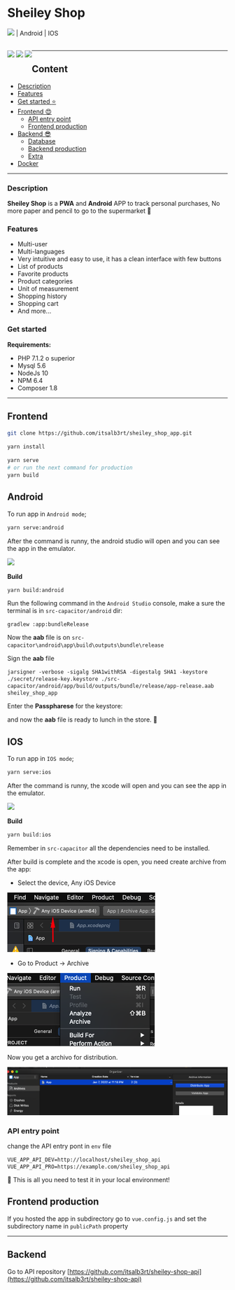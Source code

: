 # Sheiley Shop 
<div>
<img src="https://user-images.githubusercontent.com/3104648/28351989-7f68389e-6c4b-11e7-9bf2-e9fcd4977e7a.png" width="30" style="display: inline"/>
| Android | IOS
</div>
<br />
<p style="float:left;">
<img src="https://i.imgur.com/UqnVH51.png" width="150" />
<img src="https://i.imgur.com/nLCoQRr.png" width="200" />
<img src="https://i.imgur.com/0gXjfy9.png" width="150" />
</p>

---

## Content

  - [Description](#description)
  - [Features](#features)
  - [Get started :star:](#get-started)
  - [Frontend :heart_eyes: ](#frontend)
    - [API entry point](#api-entry-point)
    - [Frontend production](#frontend-production)
  - [Backend :sunglasses: ](#backend)
    - [Database](#database)
    - [Backend production](#backend-production)
    - [Extra](#extra)
  - [Docker](#docker)

---

### Description

**Sheiley Shop** is a **PWA** and **Android** APP to track personal purchases, No more paper and pencil to go to the supermarket :department_store:


### Features

- Multi-user
- Multi-languages
- Very intuitive and easy to use, it has a clean interface with few buttons
- List of products
- Favorite products
- Product categories
- Unit of measurement
- Shopping history
- Shopping cart
- And more...

### Get started 

**Requirements:**
- PHP 7.1.2 o superior
- Mysql 5.6
- NodeJs 10
- NPM 6.4
- Composer 1.8

---

## Frontend

```bash
git clone https://github.com/itsalb3rt/sheiley_shop_app.git
```

```bash
yarn install 
```

```bash
yarn serve
# or run the next command for production
yarn build
```

## Android

To run app in `Android mode`;

```bash
yarn serve:android
```

After the command is runny, the android studio will open and you can see the app in the emulator.

![](https://capacitorjs.com/assets/img/docs/android/running.png)

**Build**

```bash
yarn build:android
```

Run the following command in the `Android Studio` console, make a sure the terminal is in `src-capacitor/android` dir:

```
gradlew :app:bundleRelease
```

Now the **aab** file is on `src-capacitor\android\app\build\outputs\bundle\release`

Sign the **aab** file

```
jarsigner -verbose -sigalg SHA1withRSA -digestalg SHA1 -keystore ./secret/release-key.keystore ./src-capacitor/android/app/build/outputs/bundle/release/app-release.aab sheiley_shop_app
```

Enter the **Passpharese** for the keystore:

and now the **aab** file is ready to lunch in the store. :confetti_ball:

## IOS

To run app in `IOS mode`;

```bash
yarn serve:ios
```

After the command is runny, the xcode will open and you can see the app in the emulator.

![](https://capacitorjs.com/assets/img/docs/ios/running.png)

**Build**

```bash
yarn build:ios
```

Remember in `src-capacitor` all the dependencies need to be installed.

After build is complete and the xcode is open, you need create archive from the app:

- Select the device, Any iOS Device

![](./docs/ios-device-selection.png)


- Go to Product -> Archive

![](./docs/ios-create-archive.png)

Now you get a archivo for distribution.

![](./docs/archives.png)

### API entry point

change the API entry pont in `env` file

```env
VUE_APP_API_DEV=http://localhost/sheiley_shop_api
VUE_APP_API_PRO=https://example.com/sheiley_shop_api
```

:tada: This is all you need to test it in your local environment!

## Frontend production


If you hosted the app in subdirectory go to `vue.config.js` and set the subdirectory name in `publicPath` property 

---

## Backend

Go to API repository [https://github.com/itsalb3rt/sheiley-shop-api](https://github.com/itsalb3rt/sheiley-shop-api)
